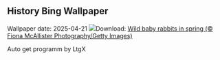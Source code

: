 ## History Bing Wallpaper
Wallpaper date: 2025-04-21
![](https://www.bing.com/th?id=OHR.BunnyLove_EN-US2535495337_UHD.jpg&w=1000)Download: [Wild baby rabbits in spring (© Fiona McAllister Photography/Getty Images)](https://www.bing.com/th?id=OHR.BunnyLove_EN-US2535495337_UHD.jpg)

Auto get programm by LtgX
